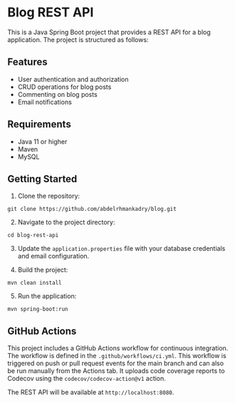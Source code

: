# Blog REST API

This is a Java Spring Boot project that provides a REST API for a blog application. The project is structured as follows:



## Features

- User authentication and authorization
- CRUD operations for blog posts
- Commenting on blog posts
- Email notifications

## Requirements

- Java 11 or higher
- Maven
- MySQL

## Getting Started

1. Clone the repository:

```
git clone https://github.com/abdelrhmankadry/blog.git
```

2. Navigate to the project directory:

```
cd blog-rest-api
```

3. Update the `application.properties` file with your database credentials and email configuration.

4. Build the project:

```
mvn clean install
```

5. Run the application:

```
mvn spring-boot:run
```
## GitHub Actions

This project includes a GitHub Actions workflow for continuous integration. The workflow is defined in the `.github/workflows/ci.yml`. This workflow is triggered on push or pull request events for the main branch and can also be run manually from the Actions tab. It uploads code coverage reports to Codecov using the `codecov/codecov-action@v1` action.

The REST API will be available at `http://localhost:8080`.


